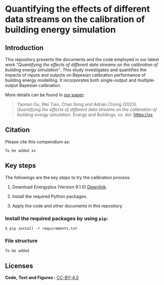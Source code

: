 # Quantifying the effects of different data streams on the calibration of building energy simulation

## Introduction
This repository presents the documents and the code employed in our latest work *"Quantifying the effects of different data streams on the calibration of building energy simulation"*. This study investigates and quantifies the impacts of inputs and outputs on Bayesian calibration performance of building energy modelling. It incorporates both single-output and multiple-output Bayesian calibration.

More details can be found in [our paper](https://to_be_added ):

> Yaonan Gu, Wei Tian, Chao Song and Adrian Chong (2023).
> *Quantifying the effects of different data streams on the calibration of building energy simulation*.
> Energy and Buildings, xx. doi: <https://xx>

## Citation

Please cite this compendium as:
```
To be added xx
```

## Key steps
The followings are the key steps to try the calibration process:

1. Download Energyplus (Version 9.1.0) [Downlink](https://energyplus.net/downloads).

2. Install the required Python packages.

3. Apply the code and other documents in this repository.


### Install the required packages by using `pip`:
```
$ pip install -r requirements.txt
```

### File structure
```
To be added 
```

## Licenses
**Code, Text and Figures :** [CC-BY-4.0](https://creativecommons.org/licenses/by/4.0/)

